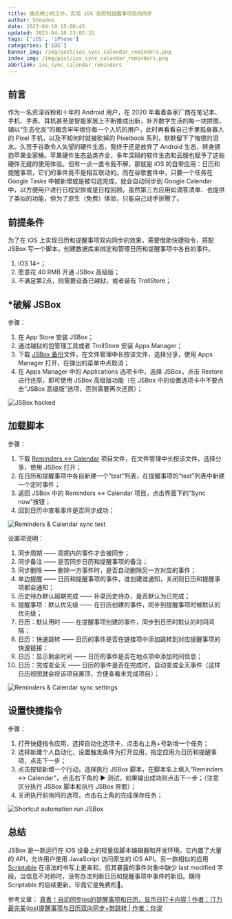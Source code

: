 ```yaml
---
title: 做点微小的工作，实现 iOS 日历和提醒事项双向同步
author: Shouduo
date: 2023-04-10 15:00:45
updated: 2023-04-10 23:02:32
tags: ['iOS', 'iPhone']
categories: ['iOS']
banner_img: /img/post/ios_sync_calendar_reminders.png
index_img: /img/post/ios_sync_calendar_reminders.png
abbrlink: ios_sync_calendar_reminders
---
```


## 前言

作为一名资深谷粉和十年的 Android 用户，在 2020 年看着各家厂商在笔记本、手机、手表、耳机甚至是智能家居上不断推成出新，补齐数字生活的每一块拼图，辅以“生态化反”的概念牢牢绑住每一个入坑的用户，此时再看看自己手里孤身寡人的 Pixel 手机，以及不知何时就被砍掉的 Pixelbook 系列，默默留下了悔恨的泪水。久苦于谷歌令人失望的硬件生态，我终于还是放弃了 Android 生态，转身拥抱苹果全家桶。苹果硬件生态品类齐全，多年深耕的软件生态和云服也赋予了这些硬件无缝的使用体验。但有一点一直令我不解，那就是 iOS 的自带应用：日历和提醒事项，它们的事件竟不是相互联动的。而在谷歌套件中，只要一个任务在 Google Tasks 中被新增或是被勾选完成，就会自动同步到 Google Calendar 中，以方便用户进行日程安排或是日程回顾。虽然第三方应用如滴答清单、也提供了类似的功能，但为了原生（免费）体验，只能自己动手折腾了。

## 前提条件

为了在 iOS 上实现日历和提醒事项双向同步的效果，需要借助快捷指令，搭配 JSBox 写一个脚本，创建数据库来绑定和管理日历和提醒事项中各自的事件。

1. iOS 14+；
2. 愿意花 40 RMB 开通 JSBox 高级版；
3. 不满足第2点，则需要设备已越狱，或者装有 TrollStore；

## *破解 JSBox

步骤：

1. 在 App Store 安装 JSBox；
2. 通过越狱的包管理工具或者 TrollStore 安装 Apps Manager；
3. 下载 [JSBox 备份](/attachment/JSBox_bak.adbk)文件，在文件管理中长按该文件，选择分享，使用 Apps Manager 打开，在弹出的菜单中点取消；
4. 在 Apps Manager 中的 Applications 选项卡中，选择 JSBox，点击 Restore 进行还原，即可使用 JSBox 高级版功能（在 JSBox 中的设置选项卡中不要点击“JSBox 高级版”选项，否则需要再次还原）；

![JSBox hacked](/img/post/jsbox_hacked.png)

## 加载脚本

步骤：

1. 下载 [Reminders ↔️ Calendar](/attachment/Reminders_sync_Calendar.box) 项目文件，在文件管理中长按该文件，选择分享，使用 JSBox 打开；
2. 在日历和提醒事项中各自新建一个“test”列表，在提醒事项的“test”列表中新建一个定时事件；
3. 返回 JSBox 中的 Reminders ↔️ Calendar 项目，点击界面下的“Sync now”按钮；
4. 回到日历中查看事件是否同步成功；

![Reminders & Calendar sync test](/img/post/reminders_calendar_sync_test.png)

设置项说明：

1. 同步周期 —— 周期内的事件才会被同步；
2. 同步备注 —— 是否同步日历和提醒事项的备注；
3. 同步删除 —— 删除一方事件时，是否自动删除另一方对应的事件；
4. 单边提醒 —— 日历和提醒事项的事件，谁创建谁通知，关闭则日历和提醒事项都会通知；
5. 历史待办默认超期完成 —— 补录历史待办，是否默认为已完成；
6. 提醒事项：默认优先级 —— 在日历创建的事件，同步到提醒事项时候默认的优先级；
7. 日历：默认用时 —— 在提醒事项创建的事件，同步到日历时默认的时间间隔；
8. 日历：快速跳转 —— 日历的事件是否在链接项中添加跳转到对应提醒事项的快速链接；
9. 日历：显示剩余时间 —— 日历的事件是否在地点项中添加时间信息；
10. 日历：完成变全天 —— 日历的事件是否在完成时，自动变成全天事件（这样日历视图就会将该项目置顶，方便查看未完成项目）；

![Reminders & Calendar sync settings](/img/post/reminders_calendar_sync_settings.png)

## 设置快捷指令

步骤：

1. 打开快捷指令应用，选择自动化选项卡，点击右上角+号新增一个任务；
2. 选择新建个人自动化，设置触发条件为打开应用，指定应用为日历和提醒事项，点击下一步；
3. 点击按钮新增一个行动，选择执行 JSBox 脚本，在脚本名上填入“Reminders ↔️ Calendar”，点击右下角的 ▶️ 测试，如果输出成功则点击下一步；（注意区分执行 JSBox 脚本和执行 JSBox 界面）；
4. 关闭执行前询问的选项，点击右上角的完成保存任务；

![Shortcut automation run JSBox](/img/post/shortcut_automation_jsbox.png)

## 总结

JSBox 是一款运行在 iOS 设备上的轻量级脚本编辑器和开发环境。它内置了大量的 API，允许用户使用 JavaScript 访问原生的 iOS API。另一款相似的应用 [Scriptable](https://apps.apple.com/us/app/scriptable/id1405459188) 在语法的书写上更亲和，但其暴露的事件对象中缺少 last modified 字段，当信息不对称时，没有办法判断日历和提醒事项中事件的新旧。期待 Scriptable 的后续更新，毕竟它是免费的🤡。

参考文章：
[真香！自动同步ios的提醒事项和日历，显示日打卡内容 | 作者：汀力](https://zhuanlan.zhihu.com/p/169566930)
[最完美(ios)提醒事项与日历双向同步+带跳转 | 作者：你说](https://zhuanlan.zhihu.com/p/512921323)
